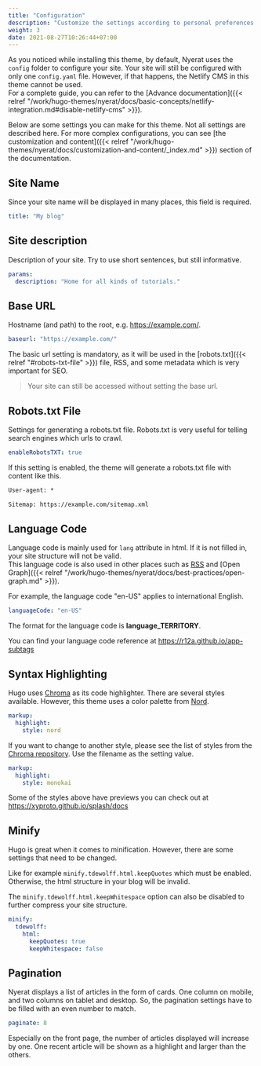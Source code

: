 ```yaml
---
title: "Configuration"
description: "Customize the settings according to personal preferences."
weight: 3
date: 2021-08-27T10:26:44+07:00
---
```


As you noticed while installing this theme, by default, Nyerat uses the `config`
folder to configure your site. Your site will still be configured with only one
`config.yaml` file. However, if that happens, the Netlify CMS in this theme
cannot be used.  
For a complete guide, you can refer to the
[Advance documentation]({{< relref "/work/hugo-themes/nyerat/docs/basic-concepts/netlify-integration.md#disable-netlify-cms" >}}).

Below are some settings you can make for this theme. Not all settings are
described here. For more complex configurations, you can see
[the customization and content]({{< relref "/work/hugo-themes/nyerat/docs/customization-and-content/_index.md" >}})
section of the documentation.

## Site Name

Since your site name will be displayed in many places, this field is required.

```yaml
title: "My blog"
```

## Site description

Description of your site. Try to use short sentences, but still informative.

```yaml
params:
  description: "Home for all kinds of tutorials."
```

## Base URL

Hostname (and path) to the root, e.g. <https://example.com/>.

```yaml
baseurl: "https://example.com/"
```

The basic url setting is mandatory, as it will be used in the
[robots.txt]({{< relref "#robots-txt-file" >}}) file, RSS, and some metadata which is very
important for SEO.

> Your site can still be accessed without setting the base url.

## Robots.txt File

Settings for generating a robots.txt file. Robots.txt is very useful for telling
search engines which urls to crawl.

```yaml
enableRobotsTXT: true
```

If this setting is enabled, the theme will generate a robots.txt file with
content like this.

```txt
User-agent: *

Sitemap: https://example.com/sitemap.xml
```

## Language Code

Language code is mainly used for `lang` attribute in html. If it is not filled in,
your site structure will not be valid.  
This language code is also used in other places such as
[RSS](https://github.com/gohugoio/hugo/blob/7c21eca74f95b61d6813d0c0b155bf07c9aa8575/tpl/tplimpl/embedded/templates/_default/rss.xml#L19)
and
[Open Graph]({{< relref "/work/hugo-themes/nyerat/docs/best-practices/open-graph.md" >}}).

For example, the language code "en-US" applies to international English.

```yaml
languageCode: "en-US"
```

The format for the language code is **language_TERRITORY**.

You can find your language code reference at
<https://r12a.github.io/app-subtags>

## Syntax Highlighting

Hugo uses [Chroma](https://github.com/alecthomas/chroma) as its code
highlighter. There are several styles available. However, this theme uses a
color palette from [Nord](https://www.nordtheme.com).

```yaml
markup:
  highlight:
    style: nord
```

If you want to change to another style, please see the list of styles from the
[Chroma repository](https://github.com/alecthomas/chroma/tree/master/styles).
Use the filename as the setting value.

```yaml
markup:
  highlight:
    style: monokai
```

Some of the styles above have previews you can check out at
<https://xyproto.github.io/splash/docs>

## Minify

Hugo is great when it comes to minification. However, there are some settings
that need to be changed.

Like for example `minify.tdewolff.html.keepQuotes` which must be enabled.
Otherwise, the html structure in your blog will be invalid.

The `minify.tdewolff.html.keepWhitespace` option can also be disabled to further
compress your site structure.

```yaml
minify:
  tdewolff:
    html:
      keepQuotes: true
      keepWhitespace: false
```

## Pagination

Nyerat displays a list of articles in the form of cards. One column on mobile,
and two columns on tablet and desktop. So, the pagination settings have to be
filled with an even number to match.

```yaml
paginate: 8
```

Especially on the front page, the number of articles displayed will increase by
one. One recent article will be shown as a highlight and larger than the others.
